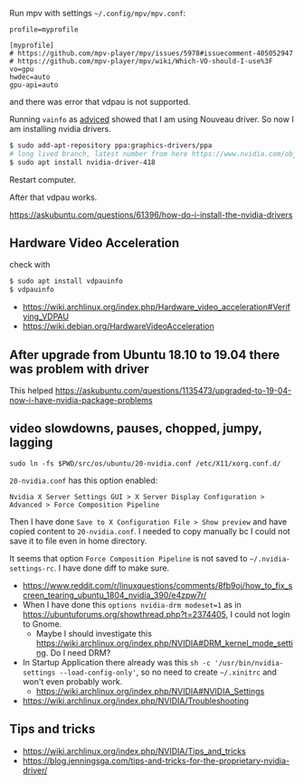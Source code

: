 Run mpv with settings `~/.config/mpv/mpv.conf`:

```
profile=myprofile

[myprofile]
# https://github.com/mpv-player/mpv/issues/5978#issuecomment-405052947
# https://github.com/mpv-player/mpv/wiki/Which-VO-should-I-use%3F
vo=gpu
hwdec=auto
gpu-api=auto
```

and there was error that vdpau is not supported.

Running `vainfo` as [adviced](https://wiki.archlinux.org/index.php/Hardware_video_acceleration#Verification) showed that I am using Nouveau driver. So now I am installing nvidia drivers.

```bash
$ sudo add-apt-repository ppa:graphics-drivers/ppa
# long lived branch, latest number from here https://www.nvidia.com/object/unix.html
$ sudo apt install nvidia-driver-418
```

Restart computer.

After that vdpau works.

https://askubuntu.com/questions/61396/how-do-i-install-the-nvidia-drivers

## Hardware Video Acceleration

check with

```bash
$ sudo apt install vdpauinfo
$ vdpauinfo
```

- https://wiki.archlinux.org/index.php/Hardware_video_acceleration#Verifying_VDPAU
- https://wiki.debian.org/HardwareVideoAcceleration

## After upgrade from Ubuntu 18.10 to 19.04 there was problem with driver

This helped https://askubuntu.com/questions/1135473/upgraded-to-19-04-now-i-have-nvidia-package-problems

## video slowdowns, pauses, chopped, jumpy, lagging

`sudo ln -fs $PWD/src/os/ubuntu/20-nvidia.conf /etc/X11/xorg.conf.d/`

`20-nvidia.conf` has this option enabled:

`Nvidia X Server Settings GUI > X Server Display Configuration > Advanced > Force Composition Pipeline`

Then I have done `Save to X Configuration File > Show preview` and have copied content to `20-nvidia.conf`. I needed to copy manually bc I could not save it to file even in home directory.

It seems that option `Force Composition Pipeline` is not saved to `~/.nvidia-settings-rc`. I have done diff to make sure.

- https://www.reddit.com/r/linuxquestions/comments/8fb9oj/how_to_fix_screen_tearing_ubuntu_1804_nvidia_390/e4zpw7r/
- When I have done this `options nvidia-drm modeset=1` as in https://ubuntuforums.org/showthread.php?t=2374405, I could not login to Gnome.
  - Maybe I should investigate this https://wiki.archlinux.org/index.php/NVIDIA#DRM_kernel_mode_setting. Do I need DRM?
- In Startup Application there already was this `sh -c '/usr/bin/nvidia-settings --load-config-only'`, so no need to create `~/.xinitrc` and won't even probably work.
  - https://wiki.archlinux.org/index.php/NVIDIA#NVIDIA_Settings
- https://wiki.archlinux.org/index.php/NVIDIA/Troubleshooting

## Tips and tricks

- https://wiki.archlinux.org/index.php/NVIDIA/Tips_and_tricks
- https://blog.jenningsga.com/tips-and-tricks-for-the-proprietary-nvidia-driver/

